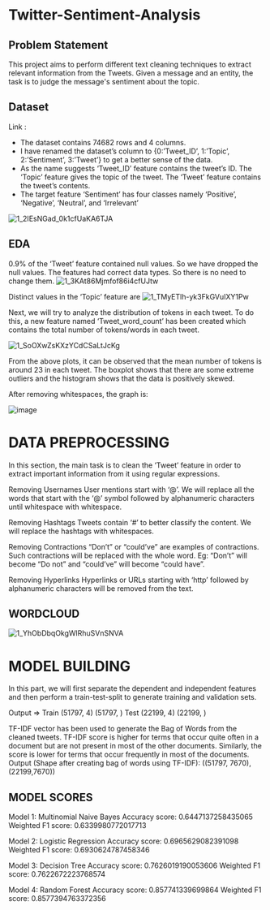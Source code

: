 # Twitter-Sentiment-Analysis

## Problem Statement

This project aims to perform different text cleaning techniques to extract relevant 
information from the Tweets. Given a message and an entity, the task is to judge the 
message's sentiment about the topic. 


## Dataset

Link : 

- The dataset contains 74682 rows and 4 columns. 
- I have renamed the dataset’s column to {0:’Tweet_ID’, 1:’Topic’, 
2:’Sentiment’, 3:’Tweet’} to get a better sense of the data. 
- As the name suggests ‘Tweet_ID’ feature contains the tweet’s ID. 
The ‘Topic’ feature gives the topic of the tweet. 
The ‘Tweet’ feature contains the tweet’s contents. 
- The target feature ‘Sentiment’ has four classes namely ‘Positive’, ‘Negative’, 
‘Neutral’, and ‘Irrelevant’

![1_2IEsNGad_0k1cfUaKA6TJA](https://user-images.githubusercontent.com/57147530/192115276-f1231081-0139-4ce8-bf8b-089d98f65595.png)

## EDA

0.9% of the ‘Tweet’ feature contained null values. So we have dropped the null 
values. 
The features had correct data types. So there is no need to change them. 
![1_3KAt86Mjmfof86i4cfUJtw](https://user-images.githubusercontent.com/57147530/192115293-2560da51-29c6-48ef-b488-6e3c002c69be.png)

Distinct values in the ‘Topic’ feature are
![1_TMyETlh-yk3FkGVuIXY1Pw](https://user-images.githubusercontent.com/57147530/192115289-1b307ceb-a9d8-4e38-87a9-c9c2cc732926.png)


Next, we will try to analyze the distribution of tokens in each tweet. To do this, a new 
feature named ‘Tweet_word_count’ has been created which contains the total number 
of tokens/words in each tweet. 

![1_SoOXwZsKXzYCdCSaLtJcKg](https://user-images.githubusercontent.com/57147530/192115343-bcb331b8-0c54-4980-906b-9359d14a1a2f.png)

From the above plots, it can be observed that the mean number of tokens is around 23 
in each tweet. The boxplot shows that there are some extreme outliers and the 
histogram shows that the data is positively skewed. 

After removing whitespaces, the graph is:

![image](https://user-images.githubusercontent.com/57147530/192115399-ecebbd19-5eb8-432e-bcf0-795e5800ecd7.png)


# DATA PREPROCESSING

In this section, the main task is to clean the ‘Tweet’ feature in order to extract 
important information from it using regular expressions. 

 Removing Usernames
 User mentions start with ‘@’. We will replace all the words that start with the ‘@’ symbol followed by alphanumeric characters until whitespace with whitespace.
 
Removing Hashtags
Tweets contain ‘#’ to better classify the content. We will replace the hashtags with whitespaces. 

Removing Contractions
“Don’t” or “could’ve” are examples of contractions. Such contractions will be 
replaced with the whole word. Eg: “Don’t” will become “Do not” and “could’ve” will 
become “could have”. 

Removing Hyperlinks
Hyperlinks or URLs starting with ‘http’ followed by alphanumeric characters will be 
removed from the text. 



## WORDCLOUD


![1_YhObDbqOkgWlRhuSVnSNVA](https://user-images.githubusercontent.com/57147530/192115464-e409653d-42fc-4114-a84f-ee34e7f5b36f.png)

# MODEL BUILDING 

In this part, we will first separate the dependent and independent features and then 
perform a train-test-split to generate training and validation sets. 

Output => Train (51797, 4) (51797, ) 
 Test (22199, 4) (22199, ) 

TF-IDF vector has been used to generate the Bag of Words from the cleaned tweets. 
TF-IDF score is higher for terms that occur quite often in a document but are not 
present in most of the other documents. Similarly, the score is lower for terms that 
occur frequently in most of the documents. 
Output (Shape after creating bag of words using TF-IDF): ((51797, 7670), 
(22199,7670)) 

## MODEL SCORES 
Model 1: Multinomial Naive Bayes
Accuracy score: 0.6447137258435065 
Weighted F1 score: 0.6339980772017713 

Model 2: Logistic Regression
Accuracy score: 0.6965629082391098 
Weighted F1 score: 0.6930624787458346 

Model 3: Decision Tree
Accuracy score: 0.7626019190053606 
Weighted F1 score: 0.7622672223768574 

Model 4: Random Forest
Accuracy score: 0.857741339699864 
Weighted F1 score: 0.8577394763372356
